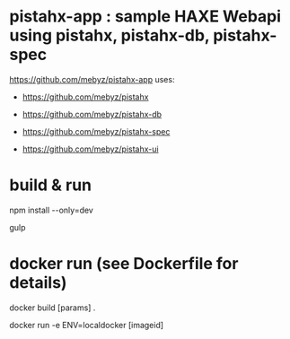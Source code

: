 # pistahx-app : sample HAXE Webapi using pistahx, pistahx-db, pistahx-spec

https://github.com/mebyz/pistahx-app uses:

- https://github.com/mebyz/pistahx

- https://github.com/mebyz/pistahx-db

- https://github.com/mebyz/pistahx-spec

- https://github.com/mebyz/pistahx-ui	

# build & run

npm install --only=dev

gulp

# docker run (see Dockerfile for details)

docker build [params] .

docker run -e ENV=localdocker [imageid]


